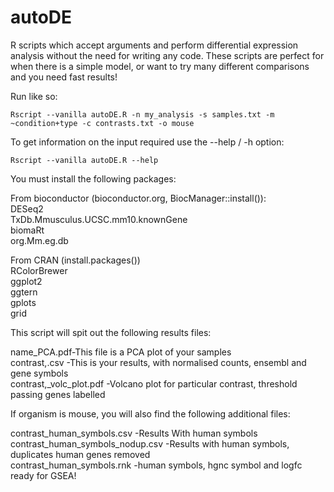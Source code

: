 
# autoDE

R scripts which accept arguments and perform differential expression analysis without the need for writing any code.
These scripts are perfect for when there is a simple model, or want to try many different comparisons and you need fast results!


Run like so: 
```
Rscript --vanilla autoDE.R -n my_analysis -s samples.txt -m ~condition+type -c contrasts.txt -o mouse
```
 
To get information on the input required use the --help / -h option:
```
Rscript --vanilla autoDE.R --help 
```

You must install the following packages:

  From bioconductor (bioconductor.org, BiocManager::install()):  
  DESeq2  
  TxDb.Mmusculus.UCSC.mm10.knownGene  
  biomaRt  
  org.Mm.eg.db  
  
  From CRAN (install.packages())  
  RColorBrewer  
  ggplot2  
  ggtern  
  gplots  
  grid

This script will spit out the following results files:

name_PCA.pdf-This file is a PCA plot of your samples   
contrast,.csv -This is your results, with normalised counts, ensembl and gene symbols  
contrast,_volc_plot.pdf -Volcano plot for particular contrast, threshold passing genes labelled  
 
If organism is mouse, you will also find the following additional files:
 
contrast_human_symbols.csv -Results With human symbols  
contrast_human_symbols_nodup.csv -Results with human symbols, duplicates human genes removed   
contrast_human_symbols.rnk -human symbols, hgnc symbol and logfc ready for GSEA!  
